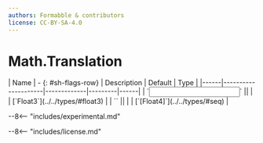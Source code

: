 ```yaml
---
authors: Formabble & contributors
license: CC-BY-SA-4.0
---
```



# Math.Translation

<div class="sh-parameters" markdown="1">
| Name | - {: #sh-flags-row} | Description | Default | Type |
|------|---------------------|-------------|---------|------|
| `<input>` || | | [`Float3`](../../types/#float3) |
| `<output>` || | | [`[Float4]`](../../types/#seq) |

</div>

--8<-- "includes/experimental.md"



--8<-- "includes/license.md"

